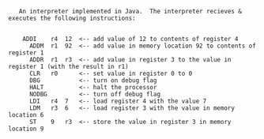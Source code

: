        An interpreter implemented in Java.  The interpreter recieves & executes the following instructions:
       
       
       	ADDI	r4	12	<-- add value of 12 to contents of register 4
	      ADDM	r1	92	<-- add value in memory location 92 to contents of register 1
	      ADDR	r1	r3	<-- add value in register 3 to the value in register 1 (with the result in r1)
	      CLR	r0		<-- set value in register 0 to 0
	      DBG			<-- turn on debug flag
	      HALT			<-- halt the processor
	      NODBG			<-- turn off debug flag
	      LDI	r4	7	<-- load register 4 with the value 7
	      LDM	r3	6	<-- load register 3 with the value in memory location 6
	      ST	9	r3	<-- store the value in register 3 in memory location 9
